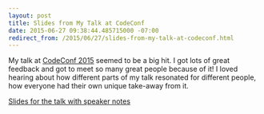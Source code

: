 ```yaml
---
layout: post
title: Slides from My Talk at CodeConf
date: 2015-06-27 09:38:44.485715000 -07:00
redirect_from: /2015/06/27/slides-from-my-talk-at-codeconf.html
---
```


My talk at [CodeConf 2015](http://codeconf.com) seemed to be a big hit. I got lots of great feedback and got to meet so many great people because of it! I loved hearing about how different parts of my talk resonated for different people, how everyone had their own unique take-away from it.

[Slides for the talk with speaker notes](https://speakerdeck.com/leedohm/conversational-aikido-1)
